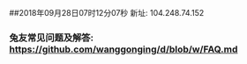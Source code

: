 ##2018年09月28日07时12分07秒 新址: 104.248.74.152
### 兔友常见问题及解答: https://github.com/wanggonging/d/blob/w/FAQ.md
